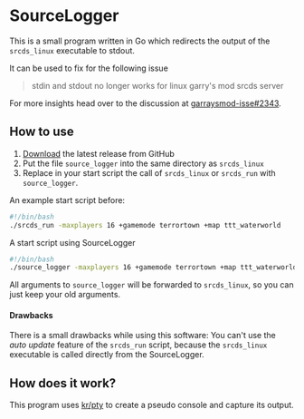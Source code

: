 # SourceLogger

This is a small program written in Go which redirects
the output of the `srcds_linux` executable to stdout.

It can be used to fix for the following issue
> stdin and stdout no longer works for linux garry's mod srcds server 

For more insights head over to the discussion at 
[garraysmod-isse#2343](https://github.com/Facepunch/garrysmod-issues/issues/2343#issue-123386501).

## How to use

1. [Download](https://github.com/LukWebsForge/SourceLogger/releases/download/v1.0/source_logger) the latest release from GitHub
2. Put the file `source_logger` into the same directory as `srcds_linux`
2. Replace in your start script the call of `srcds_linux` or `srcds_run` with `source_logger`.

An example start script before:
````sh
#!/bin/bash
./srcds_run -maxplayers 16 +gamemode terrortown +map ttt_waterworld
````

A start script using SourceLogger
````sh
#!/bin/bash
./source_logger -maxplayers 16 +gamemode terrortown +map ttt_waterworld
````

All arguments to `source_logger` will be forwarded to `srcds_linux`, so you can just keep your old arguments.

#### Drawbacks

There is a small drawbacks while using this software: 
You can't use the _auto update_ feature of the `srcds_run` script, 
because the `srcds_linux` executable is called directly from the SourceLogger.

## How does it work?
This program uses [kr/pty](https://github.com/kr/pty) to create a pseudo console and capture its output.